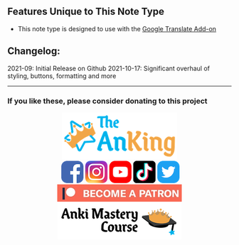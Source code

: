 ## Features Unique to This Note Type
- This note type is designed to use with the <a href="https://ankiweb.net/shared/info/1536291224">Google Translate Add-on</a>

## Changelog:
2021-09: Initial Release on Github
2021-10-17: Significant overhaul of styling, buttons, formatting and more


***

### If you like these, please consider donating to this project

<center><div style="vertical-align:middle;"><a href="https://www.theanking.com"><img src="https://raw.githubusercontent.com/AnKingMed/My-images/master/AnKing/TheAnKing-New.png?raw=true"></a></div></center>

<center>&nbsp;<a href="https://www.facebook.com/ankingmed"><img src="https://raw.githubusercontent.com/AnKingMed/My-images/master/Social/FB.png?raw=true"></a>
<a href="https://www.instagram.com/ankingmed"><img src="https://raw.githubusercontent.com/AnKingMed/My-images/master/Social/Instagram.png?raw=true"></a>
<a href="https://www.youtube.com/theanking"><img src="https://raw.githubusercontent.com/AnKingMed/My-images/master/Social/YT.png?raw=true"></a>
<a href="https://www.tiktok.com/@ankingmed"><img src="https://raw.githubusercontent.com/AnKingMed/My-images/master/Social/TikTok.png?raw=true"></a>
<a href="https://www.twitter.com/ankingmed"><img src="https://raw.githubusercontent.com/AnKingMed/My-images/master/Social/Twitter.png?raw=true"></a></center>

<div><center><a href="https://www.theanking.com/vip"><img src="https://raw.githubusercontent.com/AnKingMed/My-images/master/AnKing/Patreon.jpg?raw=true"></a></center></div>



<div><center><a href="https://courses.theanking.com"><img src="https://raw.githubusercontent.com/AnKingMed/My-images/master/AnKing/MasteryCourse.png?raw=true"></a></center></div>
